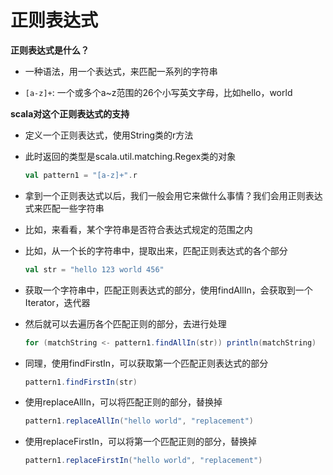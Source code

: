 # 正则表达式

**正则表达式是什么？**

- 一种语法，用一个表达式，来匹配一系列的字符串

- `[a-z]+`: 一个或多个a~z范围的26个小写英文字母，比如hello，world


**scala对这个正则表达式的支持**

- 定义一个正则表达式，使用String类的r方法

- 此时返回的类型是scala.util.matching.Regex类的对象

  ```scala
  val pattern1 = "[a-z]+".r
  ```

- 拿到一个正则表达式以后，我们一般会用它来做什么事情？我们会用正则表达式来匹配一些字符串

- 比如，来看看，某个字符串是否符合表达式规定的范围之内

- 比如，从一个长的字符串中，提取出来，匹配正则表达式的各个部分

  ```scala
  val str = "hello 123 world 456"
  ```

- 获取一个字符串中，匹配正则表达式的部分，使用findAllIn，会获取到一个Iterator，迭代器

- 然后就可以去遍历各个匹配正则的部分，去进行处理

  ```scala
  for (matchString <- pattern1.findAllIn(str)) println(matchString)
  ```

- 同理，使用findFirstIn，可以获取第一个匹配正则表达式的部分

  ```scala
  pattern1.findFirstIn(str)
  ```

- 使用replaceAllIn，可以将匹配正则的部分，替换掉

  ```scala
  pattern1.replaceAllIn("hello world", "replacement")
  ```

- 使用replaceFirstIn，可以将第一个匹配正则的部分，替换掉

  ```scala
  pattern1.replaceFirstIn("hello world", "replacement")
  ```
